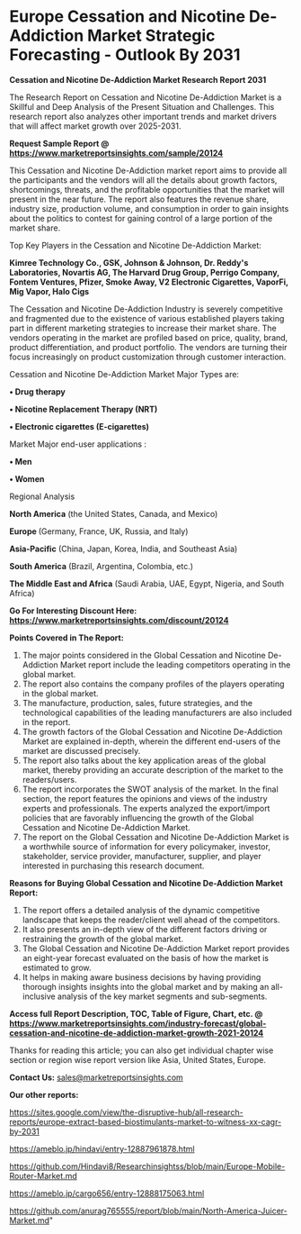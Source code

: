 # Europe Cessation and Nicotine De-Addiction Market Strategic Forecasting - Outlook By 2031

<strong>Cessation and Nicotine De-Addiction Market Research Report 2031</strong>

The Research Report on Cessation and Nicotine De-Addiction Market is a Skillful and Deep Analysis of the Present Situation and Challenges. This research report also analyzes other important trends and market drivers that will affect market growth over 2025-2031.

<strong>Request Sample Report @ <a href=https://www.marketreportsinsights.com/sample/20124>https://www.marketreportsinsights.com/sample/20124</a></strong>

This Cessation and Nicotine De-Addiction market report aims to provide all the participants and the vendors will all the details about growth factors, shortcomings, threats, and the profitable opportunities that the market will present in the near future. The report also features the revenue share, industry size, production volume, and consumption in order to gain insights about the politics to contest for gaining control of a large portion of the market share.

Top Key Players in the Cessation and Nicotine De-Addiction Market:

<strong>Kimree Technology Co., GSK, Johnson & Johnson, Dr. Reddy's Laboratories, Novartis AG, The Harvard Drug Group, Perrigo Company, Fontem Ventures, Pfizer, Smoke Away, V2 Electronic Cigarettes, VaporFi, Mig Vapor, Halo Cigs</strong>

The Cessation and Nicotine De-Addiction Industry is severely competitive and fragmented due to the existence of various established players taking part in different marketing strategies to increase their market share. The vendors operating in the market are profiled based on price, quality, brand, product differentiation, and product portfolio. The vendors are turning their focus increasingly on product customization through customer interaction.

Cessation and Nicotine De-Addiction Market Major Types are:

<strong>• Drug therapy

• Nicotine Replacement Therapy (NRT)

• Electronic cigarettes (E-cigarettes)</strong>

Market Major end-user applications :

<strong>• Men

• Women</strong>

Regional Analysis

</u><strong><b>North America</b></strong> (the United States, Canada, and Mexico)

<strong><b>Europe </b></strong>(Germany, France, UK, Russia, and Italy)

<strong><b>Asia-Pacific</b></strong> (China, Japan, Korea, India, and Southeast Asia)

<strong><b>South America</b></strong> (Brazil, Argentina, Colombia, etc.)

<strong><b>The Middle East and Africa</b></strong> (Saudi Arabia, UAE, Egypt, Nigeria, and South Africa)

<strong>Go For Interesting Discount Here: <a href=https://www.marketreportsinsights.com/discount/20124>https://www.marketreportsinsights.com/discount/20124</a></strong>

<strong>Points Covered in The Report:</strong>
<ol>
  <li>The major points considered in the Global Cessation and Nicotine De-Addiction Market report include the leading competitors operating in the global market.</li>
  <li>The report also contains the company profiles of the players operating in the global market.</li>
  <li>The manufacture, production, sales, future strategies, and the technological capabilities of the leading manufacturers are also included in the report.</li>
  <li>The growth factors of the Global Cessation and Nicotine De-Addiction Market are explained in-depth, wherein the different end-users of the market are discussed precisely.</li>
  <li>The report also talks about the key application areas of the global market, thereby providing an accurate description of the market to the readers/users.</li>
  <li>The report incorporates the SWOT analysis of the market. In the final section, the report features the opinions and views of the industry experts and professionals. The experts analyzed the export/import policies that are favorably influencing the growth of the Global Cessation and Nicotine De-Addiction Market.</li>
  <li>The report on the Global Cessation and Nicotine De-Addiction Market is a worthwhile source of information for every policymaker, investor, stakeholder, service provider, manufacturer, supplier, and player interested in purchasing this research document.</li>
</ol>
<strong>Reasons for Buying Global Cessation and Nicotine De-Addiction Market Report:</strong>

<ol>
  <li>The report offers a detailed analysis of the dynamic competitive landscape that keeps the reader/client well ahead of the competitors.</li>
  <li>It also presents an in-depth view of the different factors driving or restraining the growth of the global market.</li>
  <li>The Global Cessation and Nicotine De-Addiction Market report provides an eight-year forecast evaluated on the basis of how the market is estimated to grow.</li>
  <li>It helps in making aware business decisions by having providing thorough insights insights into the global market and by making an all-inclusive analysis of the key market segments and sub-segments.</li>
</ol>
<strong>Access full Report Description, TOC, Table of Figure, Chart, etc. @ <a href=https://www.marketreportsinsights.com/industry-forecast/global-cessation-and-nicotine-de-addiction-market-growth-2021-20124>https://www.marketreportsinsights.com/industry-forecast/global-cessation-and-nicotine-de-addiction-market-growth-2021-20124</a></strong>


Thanks for reading this article; you can also get individual chapter wise section or region wise report version like Asia, United States, Europe.

<strong>Contact Us:</strong>
sales@marketreportsinsights.com

<strong>Our other reports:</strong>

<a href=https://sites.google.com/view/the-disruptive-hub/all-research-reports/europe-extract-based-biostimulants-market-to-witness-xx-cagr-by-2031>https://sites.google.com/view/the-disruptive-hub/all-research-reports/europe-extract-based-biostimulants-market-to-witness-xx-cagr-by-2031</a>

<a href=https://ameblo.jp/hindavi/entry-12887961878.html>https://ameblo.jp/hindavi/entry-12887961878.html</a>

<a href=https://github.com/Hindavi8/Researchinsightss/blob/main/Europe-Mobile-Router-Market.md>https://github.com/Hindavi8/Researchinsightss/blob/main/Europe-Mobile-Router-Market.md</a>

<a href=https://ameblo.jp/cargo656/entry-12888175063.html>https://ameblo.jp/cargo656/entry-12888175063.html</a>

<a href=https://github.com/anurag765555/report/blob/main/North-America-Juicer-Market.md>https://github.com/anurag765555/report/blob/main/North-America-Juicer-Market.md</a>"

